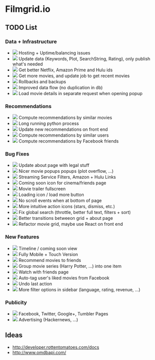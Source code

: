# Filmgrid.io


## TODO List

### Data + Infrastructure
* ![](https://tr.im/RtH0v) Hosting + Uptime/balancing issues
* ![](https://tr.im/RtH0v) Update data (Keywords, Plot, SearchString, Rating), only publish what's needed
* ![](https://tr.im/PtXLf) Get better Netflix, Amazon Prime and Hulu ids
* ![](https://tr.im/PtXLf) Get more movies, and update job to get recent movies
* ![](https://tr.im/PtXLf) Rollbacks and backups
* ![](https://tr.im/3GIP7) Improved data flow (no duplication in db)
* ![](https://tr.im/3GIP7) Load movie details in separate request when opening popup

### Recommendations
* ![](https://tr.im/RtH0v) Compute recommendations by similar movies
* ![](https://tr.im/RtH0v) Long running python process
* ![](https://tr.im/RtH0v) Update new recommendations on front end
* ![](https://tr.im/3GIP7) Compute recommendations by similar users
* ![](https://tr.im/3GIP7) Compute recommendations by Facebook friends

### Bug Fixes
* ![](https://tr.im/RtH0v) Update about page with legal stuff
* ![](https://tr.im/RtH0v) Nicer movie popups popups (plot overflow, ...)
* ![](https://tr.im/RtH0v) Streaming Service Filters, Amazon + Hulu Links
* ![](https://tr.im/RtH0v) Coming soon icon for cinema/friends page
* ![](https://tr.im/RtH0v) Movie trailer fullscreen
* ![](https://tr.im/RtH0v) Loading icon / load more button
* ![](https://tr.im/PtXLf) No scroll events when at bottom of page
* ![](https://tr.im/PtXLf) More intuitive action icons (stars, dismiss, etc.)
* ![](https://tr.im/PtXLf) Fix global search (throttle, better full text, filters + sort)
* ![](https://tr.im/PtXLf) Better transitions betweeon grid + about page
* ![](https://tr.im/3GIP7) Refactor movie grid, maybe use React on front end

### New Features
* ![](https://tr.im/PtXLf) Timeline / coming soon view
* ![](https://tr.im/PtXLf) Fully Mobile + Touch Version
* ![](https://tr.im/3GIP7) Recommend movies to friends
* ![](https://tr.im/3GIP7) Group movie series (Harry Potter, ...) into one item
* ![](https://tr.im/3GIP7) Watch with friends page
* ![](https://tr.im/3GIP7) Auto-tag user's liked movies from Facebook
* ![](https://tr.im/3GIP7) Undo last action
* ![](https://tr.im/3GIP7) More filter options in sidebar (language, rating, revenue, ...)

### Publicity
* ![](https://tr.im/PtXLf) Facebook, Twitter, Google+, Tumbler Pages
* ![](https://tr.im/PtXLf) Advertising (Hackernews, ...)


## Ideas
* http://developer.rottentomatoes.com/docs
* http://www.omdbapi.com/


<!--
TAGS:
* https://tr.im/RtH0v  -  beta
* https://tr.im/PtXLf  -  1.0
* https://tr.im/3GIP7  -  future
-->
